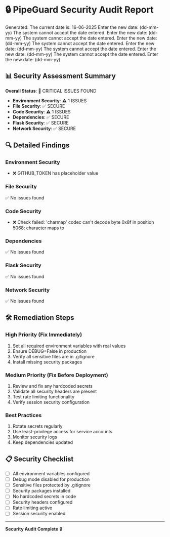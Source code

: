 # 🔒 PipeGuard Security Audit Report
Generated: The current date is: 16-06-2025 
Enter the new date: (dd-mm-yy) The system cannot accept the date entered.
Enter the new date: (dd-mm-yy) The system cannot accept the date entered.
Enter the new date: (dd-mm-yy) The system cannot accept the date entered.
Enter the new date: (dd-mm-yy) The system cannot accept the date entered.
Enter the new date: (dd-mm-yy) The system cannot accept the date entered.
Enter the new date: (dd-mm-yy)

## 📊 Security Assessment Summary

**Overall Status**: 🚨 CRITICAL ISSUES FOUND

- **Environment Security**: ⚠️ 1 ISSUES
- **File Security**: ✅ SECURE
- **Code Security**: ⚠️ 1 ISSUES
- **Dependencies**: ✅ SECURE
- **Flask Security**: ✅ SECURE
- **Network Security**: ✅ SECURE

## 🔍 Detailed Findings

### Environment Security

- ❌ GITHUB_TOKEN has placeholder value

### File Security

✅ No issues found

### Code Security

- ❌ Check failed: 'charmap' codec can't decode byte 0x8f in position 5068: character maps to <undefined>

### Dependencies

✅ No issues found

### Flask Security

✅ No issues found

### Network Security

✅ No issues found

## 🛠️ Remediation Steps

### High Priority (Fix Immediately)
1. Set all required environment variables with real values
2. Ensure DEBUG=False in production
3. Verify all sensitive files are in .gitignore
4. Install missing security packages

### Medium Priority (Fix Before Deployment)
1. Review and fix any hardcoded secrets
2. Validate all security headers are present
3. Test rate limiting functionality
4. Verify session security configuration

### Best Practices
1. Rotate secrets regularly
2. Use least-privilege access for service accounts
3. Monitor security logs
4. Keep dependencies updated

## 📋 Security Checklist

- [ ] All environment variables configured
- [ ] Debug mode disabled for production
- [ ] Sensitive files protected by .gitignore
- [ ] Security packages installed
- [ ] No hardcoded secrets in code
- [ ] Security headers configured
- [ ] Rate limiting active
- [ ] Session security enabled

---
**Security Audit Complete** 🔒
